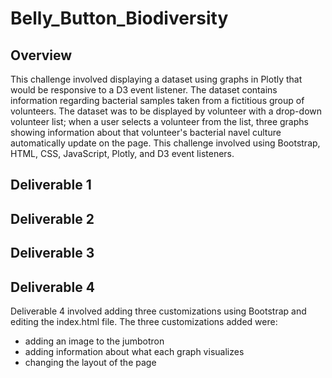 # Belly_Button_Biodiversity

## Overview

This challenge involved displaying a dataset using graphs in Plotly that would be responsive to a D3 event listener. The dataset contains information regarding bacterial samples taken from a fictitious group of volunteers. The dataset was to be displayed by volunteer with a drop-down volunteer list; when a user selects a volunteer from the list, three graphs showing information about that volunteer's bacterial navel culture automatically update on the page. This challenge involved using Bootstrap, HTML, CSS, JavaScript, Plotly, and D3 event listeners.

## Deliverable 1

## Deliverable 2

## Deliverable 3


## Deliverable 4

Deliverable 4 involved adding three customizations using Bootstrap and editing the index.html file. The three customizations added were:

* adding an image to the jumbotron
* adding information about what each graph visualizes
* changing the layout of the page
